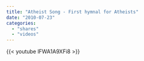 ```yaml
---
title: "Atheist Song - First hymnal for Atheists"
date: "2010-07-23"
categories:
  - "shares"
  - "videos"
---
```


{{< youtube lFWA1A9XFi8 >}}
